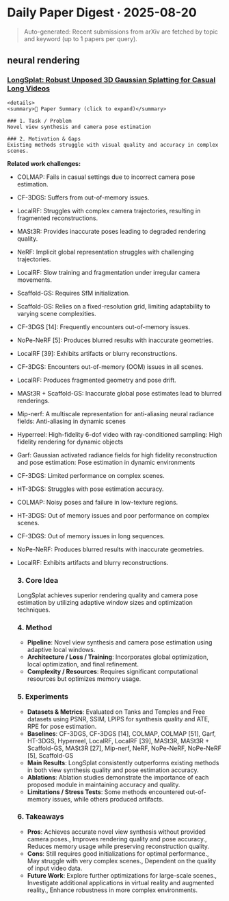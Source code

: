 # Daily Paper Digest · 2025-08-20
> Auto-generated: Recent submissions from arXiv are fetched by topic and keyword (up to 1 papers per query).

## neural rendering
### [LongSplat: Robust Unposed 3D Gaussian Splatting for Casual Long Videos](http://arxiv.org/pdf/2508.14041v1)


    <details>
    <summary>📄 Paper Summary (click to expand)</summary>

    ### 1. Task / Problem
    Novel view synthesis and camera pose estimation

    ### 2. Motivation & Gaps
    Existing methods struggle with visual quality and accuracy in complex scenes.
    
**Related work challenges:**
- COLMAP: Fails in casual settings due to incorrect camera pose estimation.
- CF-3DGS: Suffers from out-of-memory issues.
- LocalRF: Struggles with complex camera trajectories, resulting in fragmented reconstructions.
- MASt3R: Provides inaccurate poses leading to degraded rendering quality.
- NeRF: Implicit global representation struggles with challenging trajectories.
- LocalRF: Slow training and fragmentation under irregular camera movements.
- Scaffold-GS: Requires SfM initialization.
- Scaffold-GS: Relies on a fixed-resolution grid, limiting adaptability to varying scene complexities.
- CF-3DGS [14]: Frequently encounters out-of-memory issues.
- NoPe-NeRF [5]: Produces blurred results with inaccurate geometries.
- LocalRF [39]: Exhibits artifacts or blurry reconstructions.
- CF-3DGS: Encounters out-of-memory (OOM) issues in all scenes.
- LocalRF: Produces fragmented geometry and pose drift.
- MASt3R + Scaffold-GS: Inaccurate global pose estimates lead to blurred renderings.
- Mip-nerf: A multiscale representation for anti-aliasing neural radiance fields: Anti-aliasing in dynamic scenes
- Hyperreel: High-fidelity 6-dof video with ray-conditioned sampling: High fidelity rendering for dynamic objects
- Garf: Gaussian activated radiance fields for high fidelity reconstruction and pose estimation: Pose estimation in dynamic environments
- CF-3DGS: Limited performance on complex scenes.
- HT-3DGS: Struggles with pose estimation accuracy.
- COLMAP: Noisy poses and failure in low-texture regions.
- HT-3DGS: Out of memory issues and poor performance on complex scenes.
- CF-3DGS: Out of memory issues in long sequences.
- NoPe-NeRF: Produces blurred results with inaccurate geometries.
- LocalRF: Exhibits artifacts and blurry reconstructions.

    ### 3. Core Idea
    LongSplat achieves superior rendering quality and camera pose estimation by utilizing adaptive window sizes and optimization techniques.

    ### 4. Method
    - **Pipeline**: Novel view synthesis and camera pose estimation using adaptive local windows.
    - **Architecture / Loss / Training**: Incorporates global optimization, local optimization, and final refinement.
    - **Complexity / Resources**: Requires significant computational resources but optimizes memory usage.

    ### 5. Experiments
    - **Datasets & Metrics**: Evaluated on Tanks and Temples and Free datasets using PSNR, SSIM, LPIPS for synthesis quality and ATE, RPE for pose estimation.
    - **Baselines**: CF-3DGS, CF-3DGS [14], COLMAP, COLMAP [51], Garf, HT-3DGS, Hyperreel, LocalRF, LocalRF [39], MASt3R, MASt3R + Scaffold-GS, MASt3R [27], Mip-nerf, NeRF, NoPe-NeRF, NoPe-NeRF [5], Scaffold-GS
    - **Main Results**: LongSplat consistently outperforms existing methods in both view synthesis quality and pose estimation accuracy.
    - **Ablations**: Ablation studies demonstrate the importance of each proposed module in maintaining accuracy and quality.
    - **Limitations / Stress Tests**: Some methods encountered out-of-memory issues, while others produced artifacts.

    ### 6. Takeaways
    - **Pros**: Achieves accurate novel view synthesis without provided camera poses., Improves rendering quality and pose accuracy., Reduces memory usage while preserving reconstruction quality.
    - **Cons**: Still requires good initializations for optimal performance., May struggle with very complex scenes., Dependent on the quality of input video data.
    - **Future Work**: Explore further optimizations for large-scale scenes., Investigate additional applications in virtual reality and augmented reality., Enhance robustness in more complex environments.

    </details>
    